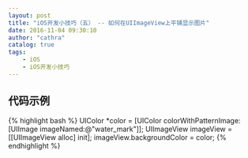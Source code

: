 ```yaml
---
layout: post
title: "iOS开发小技巧（五） -- 如何在UIImageView上平铺显示图片"
date: 2016-11-04 09:30:10
author: "cathra"
catalog: true
tags:
    - iOS
    - iOS开发小技巧
---
```



## 代码示例

{% highlight bash %}
UIColor *color = [UIColor colorWithPatternImage:[UIImage imageNamed:@"water_mark"]];
UIImageView imageView = [[UIImageView alloc] init];
imageView.backgroundColor = color;
{% endhighlight %}



